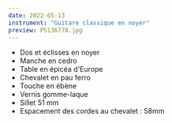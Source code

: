 ```yaml
---
date: 2022-05-13
instrument: "Guitare classique en noyer"
preview: P5136778.jpg
---
```


- Dos et éclisses en noyer
- Manche en cedro
- Table en épicéa d'Europe
- Chevalet en pau ferro
- Touche en ébène
- Vernis gomme-laque
- Sillet 51 mm
- Espacement des cordes au chevalet : 58mm